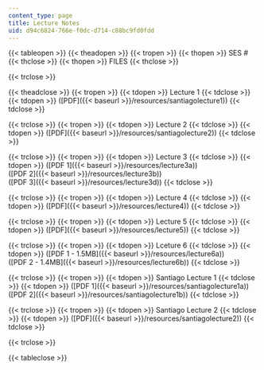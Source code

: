 ```yaml
---
content_type: page
title: Lecture Notes
uid: d94c6824-766e-f0dc-d714-c88bc9fd0fdd
---
```


{{< tableopen >}}
{{< theadopen >}}
{{< tropen >}}
{{< thopen >}}
SES #
{{< thclose >}}
{{< thopen >}}
FILES
{{< thclose >}}

{{< trclose >}}

{{< theadclose >}}
{{< tropen >}}
{{< tdopen >}}
Lecture 1
{{< tdclose >}}
{{< tdopen >}}
([PDF]({{< baseurl >}}/resources/santiagolecture1))
{{< tdclose >}}

{{< trclose >}}
{{< tropen >}}
{{< tdopen >}}
Lecture 2
{{< tdclose >}}
{{< tdopen >}}
([PDF]({{< baseurl >}}/resources/santiagolecture2))
{{< tdclose >}}

{{< trclose >}}
{{< tropen >}}
{{< tdopen >}}
Lecture 3
{{< tdclose >}}
{{< tdopen >}}
([PDF 1]({{< baseurl >}}/resources/lecture3a))  
([PDF 2]({{< baseurl >}}/resources/lecture3b))  
([PDF 3]({{< baseurl >}}/resources/lecture3d))
{{< tdclose >}}

{{< trclose >}}
{{< tropen >}}
{{< tdopen >}}
Lecture 4
{{< tdclose >}}
{{< tdopen >}}
([PDF]({{< baseurl >}}/resources/lecture4))
{{< tdclose >}}

{{< trclose >}}
{{< tropen >}}
{{< tdopen >}}
Lecture 5
{{< tdclose >}}
{{< tdopen >}}
([PDF]({{< baseurl >}}/resources/lecture5))
{{< tdclose >}}

{{< trclose >}}
{{< tropen >}}
{{< tdopen >}}
Lceture 6
{{< tdclose >}}
{{< tdopen >}}
([PDF 1 - 1.5MB]({{< baseurl >}}/resources/lecture6a))  
([PDF 2 - 1.4MB]({{< baseurl >}}/resources/lecture6b))
{{< tdclose >}}

{{< trclose >}}
{{< tropen >}}
{{< tdopen >}}
Santiago Lecture 1
{{< tdclose >}}
{{< tdopen >}}
([PDF 1]({{< baseurl >}}/resources/santiagolecture1a))  
([PDF 2]({{< baseurl >}}/resources/santiagolecture1b))
{{< tdclose >}}

{{< trclose >}}
{{< tropen >}}
{{< tdopen >}}
Santiago Lecture 2
{{< tdclose >}}
{{< tdopen >}}
([PDF]({{< baseurl >}}/resources/santiagolecture2))
{{< tdclose >}}

{{< trclose >}}

{{< tableclose >}}
